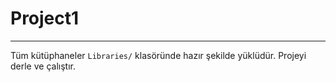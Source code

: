 
# Project1
---

Tüm kütüphaneler `Libraries/` klasöründe hazır şekilde yüklüdür.
Projeyi derle ve çalıştır.
